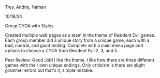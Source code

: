 Trey, Andrie, Nathan

10/18/24

Group CYOA with Styles

Created multiple web pages as a team in the theme of Resident Evil games. Each group member did a unique story from a unique game, each with a bad, nuetral, and good ending. Complete with a main menu page and options to choose a CYOA from Resident Evil 2, 3, and 5. 

Peer Review: 
Good Job! I like the theme. I like how there are three different games with their own unique endings. Only criticism is there are slight grammer errors but that's it, simple mistake. 
